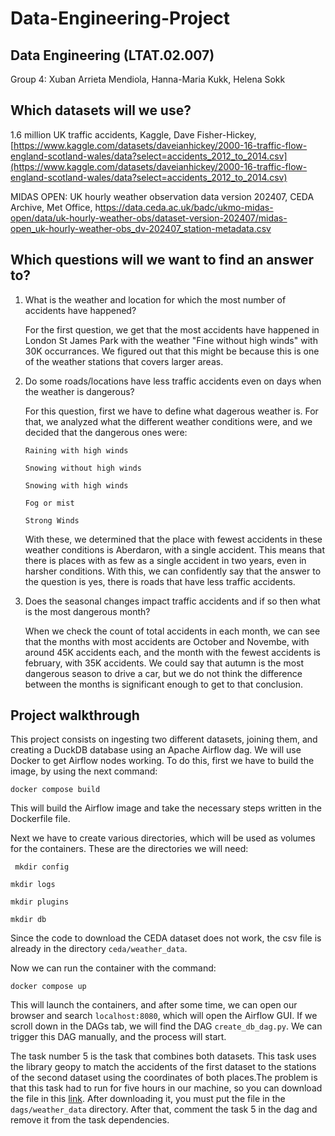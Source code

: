 # Data-Engineering-Project

## Data Engineering (LTAT.02.007) 

Group 4: Xuban Arrieta Mendiola, Hanna-Maria Kukk, Helena Sokk 

 

## Which datasets will we use? 

1.6 million UK traffic accidents, Kaggle, Dave Fisher-Hickey, [https://www.kaggle.com/datasets/daveianhickey/2000-16-traffic-flow-england-scotland-wales/data?select=accidents_2012_to_2014.csv](https://www.kaggle.com/datasets/daveianhickey/2000-16-traffic-flow-england-scotland-wales/data?select=accidents_2012_to_2014.csv) 

MIDAS OPEN: UK hourly weather observation data version 202407, CEDA Archive, Met Office, h[ttps://data.ceda.ac.uk/badc/ukmo-midas-open/data/uk-hourly-weather-obs/dataset-version-202407/midas-open_uk-hourly-weather-obs_dv-202407_station-metadata.csv](https://data.ceda.ac.uk/badc/ukmo-midas-open/data/uk-hourly-weather-obs/dataset-version-202407/midas-open_uk-hourly-weather-obs_dv-202407_station-metadata.csv) 

 

## Which questions will we want to find an answer to? 

1. What is the weather and location for which the most number of accidents have happened?

   For the first question, we get that the most accidents have happened in London St James Park with the weather "Fine without high winds" with 30K occurrances.​ We figured out that this might be because this is one of the weather stations that covers larger areas.

2. Do some roads/locations have less traffic accidents even on days when the weather is dangerous?

   For this question, first we have to define what dagerous weather is. For that, we analyzed what the different weather conditions were, and we decided that the dangerous ones were:​

    ``Raining with high winds​``

    ``Snowing without high winds​``

    ``Snowing with high winds​``

    ``Fog or mist​``

    ``Strong Winds​``

   With these, we determined that the place with fewest accidents in these weather conditions is Aberdaron, with a single accident.​ This means that there is places with as few as a single accident in two years, even in harsher conditions. With this, we can confidently say that the answer to the question is yes, there is roads that have less traffic accidents.

3. Does the seasonal changes impact traffic accidents and if so then what is the most dangerous month?

   When we check the count of total accidents in each month, we can see that the months with most accidents are October and Novembe, with around 45K accidents each, and the month with the fewest accidents is february, with 35K accidents. We could say that autumn is the most dangerous season to drive a car, but we do not think the difference between the months is significant enough to get to that conclusion. 


## Project walkthrough

This project consists on ingesting two different datasets, joining them, and creating a DuckDB database using an Apache Airflow dag. We will use Docker to get Airflow nodes working. To do this, first we have to build the image, by using the next command:

`` docker compose build ``

This will build the Airflow image and take the necessary steps written in the Dockerfile file.

Next we have to create various directories, which will be used as volumes for the containers. These are the directories we will need:

`` mkdir config``

``mkdir logs``

``mkdir plugins``

``mkdir db ``

Since the code to download the CEDA dataset does not work, the csv file is already in the directory ``ceda/weather_data``.

Now we can run the container with the command:

`` docker compose up ``

This will launch the containers, and after some time, we can open our browser and search `` localhost:8080 ``, which will open the Airflow GUI. 
If we scroll down in the DAGs tab, we will find the DAG ``create_db_dag.py``. We can trigger this DAG manually, and the process will start.

The task number 5 is the task that combines both datasets. This task uses the library geopy to match the accidents of the first dataset to the stations of the second dataset using the coordinates of both places.The problem is that this task had to run for five hours in our machine, so you can download the file in this [link](https://drive.google.com/file/d/1Q4UNR8qW6jPhpaqGNZkb3Z3cV8wDfpm_/view?usp=drive_link). After downloading it, you must put the file in the ``dags/weather_data`` directory. After that, comment the task 5 in the dag and remove it from the task dependencies.
